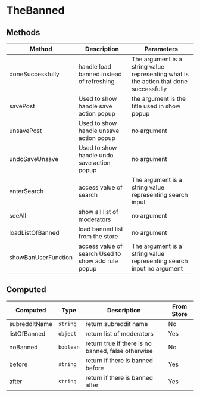 # TheBanned

## Methods

<!-- @vuese:TheBanned:methods:start -->
|Method|Description|Parameters|
|---|---|---|
|doneSuccessfully|handle load banned instead of refreshing|The argument is a string value representing what is the action that done successfully|
|savePost|Used to show handle save action popup|the argument is the title used in show popup|
|unsavePost|Used to show handle unsave action popup|no argument|
|undoSaveUnsave|Used to show handle undo save action popup|no argument|
|enterSearch|access value of search|The argument is a string value representing search input|
|seeAll|show all list of moderators|no argument|
|loadListOfBanned|load banned list from the store|no argument|
|showBanUserFunction|access value of search Used to show add rule popup|The argument is a string value representing search input no argument|

<!-- @vuese:TheBanned:methods:end -->


## Computed

<!-- @vuese:TheBanned:computed:start -->
|Computed|Type|Description|From Store|
|---|---|---|---|
|subredditName|`string`|return subreddit name|No|
|listOfBanned|`object`|return list of moderators|Yes|
|noBanned|`boolean`|return true if there is no banned, false otherwise|No|
|before|`string`|return if there is banned before|Yes|
|after|`string`|return if there is banned after|Yes|

<!-- @vuese:TheBanned:computed:end -->


